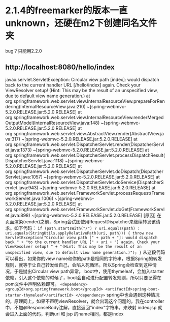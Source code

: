 # 2.1.4的freemarker的版本一直unknown，还硬在m2下创建同名文件夹
bug？只能用2.2.0


## http://localhost:8080/hello/index
javax.servlet.ServletException: Circular view path [index]: would dispatch back to the current handler URL [/hello/index] again. Check your ViewResolver setup! (Hint: This may be the result of an unspecified view, due to default view name generation.)
	at org.springframework.web.servlet.view.InternalResourceView.prepareForRendering(InternalResourceView.java:210) ~[spring-webmvc-5.2.0.RELEASE.jar:5.2.0.RELEASE]
	at org.springframework.web.servlet.view.InternalResourceView.renderMergedOutputModel(InternalResourceView.java:148) ~[spring-webmvc-5.2.0.RELEASE.jar:5.2.0.RELEASE]
	at org.springframework.web.servlet.view.AbstractView.render(AbstractView.java:317) ~[spring-webmvc-5.2.0.RELEASE.jar:5.2.0.RELEASE]
	at org.springframework.web.servlet.DispatcherServlet.render(DispatcherServlet.java:1373) ~[spring-webmvc-5.2.0.RELEASE.jar:5.2.0.RELEASE]
	at org.springframework.web.servlet.DispatcherServlet.processDispatchResult(DispatcherServlet.java:1118) ~[spring-webmvc-5.2.0.RELEASE.jar:5.2.0.RELEASE]
	at org.springframework.web.servlet.DispatcherServlet.doDispatch(DispatcherServlet.java:1057) ~[spring-webmvc-5.2.0.RELEASE.jar:5.2.0.RELEASE]
	at org.springframework.web.servlet.DispatcherServlet.doService(DispatcherServlet.java:943) ~[spring-webmvc-5.2.0.RELEASE.jar:5.2.0.RELEASE]
	at org.springframework.web.servlet.FrameworkServlet.processRequest(FrameworkServlet.java:1006) ~[spring-webmvc-5.2.0.RELEASE.jar:5.2.0.RELEASE]
	at org.springframework.web.servlet.FrameworkServlet.doGet(FrameworkServlet.java:898) ~[spring-webmvc-5.2.0.RELEASE.jar:5.2.0.RELEASE]
[原因]
在页面渲染(render)之前，Spring会试图使用RequestDispatcher来继续转发该请求。如下代码：
`if (path.startsWith("/") ? uri.equals(path) : uri.equals(StringUtils.applyRelativePath(uri, path))) {
     throw new ServletException("Circular view path [" + path + "]: would dispatch back " +
                         "to the current handler URL [" + uri + "] again. Check your ViewResolver setup! " +
                         "(Hint: This may be the result of an unspecified view, due to default view name generation.)");
 }`
从这段代码可以看出，如果你的view name和你的path是相同的字符串，根据Spring的转发规则，就等于让自己转发给自己，会陷入死循环。所以Spring会检查到这种情况，于是抛出Circular view path异常。
boot中，使用thymeleaf，会加入starter依赖，引入这个依赖的时候了，boot会自动进行配置转发规则，所以只要记得在pom文件中声明依赖即可。
`<dependency>
    <groupId>org.springframework.boot</groupId>
    <artifactId>spring-boot-starter-thymeleaf</artifactId>
 </dependency>`
 spring中也会遇到这种情况的，原理同上，如果不声明viewResolver，就会出现这个问题的。我在controller中，不加@ResponseBody注解，直接返回"index"字符串，来映射
 index.jsp 就会进入上面的代码，判断uri 和 jsp 的name相同，都是index
